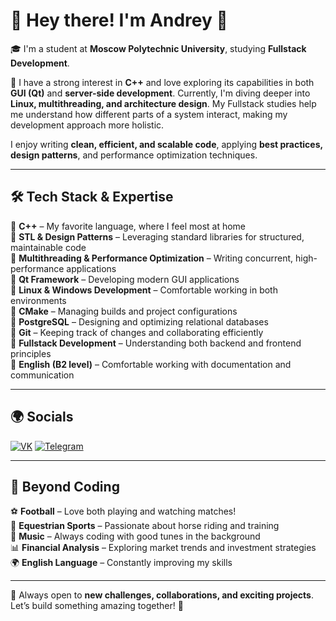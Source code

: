 # 👋 Hey there! I'm Andrey 🚀  

🎓 I'm a student at **Moscow Polytechnic University**, studying **Fullstack Development**.  

💙 I have a strong interest in **C++** and love exploring its capabilities in both **GUI (Qt)** and **server-side development**. Currently, I'm diving deeper into **Linux, multithreading, and architecture design**. My Fullstack studies help me understand how different parts of a system interact, making my development approach more holistic.  

I enjoy writing **clean, efficient, and scalable code**, applying **best practices, design patterns**, and performance optimization techniques.  

---


## 🛠 **Tech Stack & Expertise**  

🔹 **C++** – My favorite language, where I feel most at home  
🔹 **STL & Design Patterns** – Leveraging standard libraries for structured, maintainable code  
🔹 **Multithreading & Performance Optimization** – Writing concurrent, high-performance applications  
🔹 **Qt Framework** – Developing modern GUI applications  
🔹 **Linux & Windows Development** – Comfortable working in both environments  
🔹 **CMake** – Managing builds and project configurations  
🔹 **PostgreSQL** – Designing and optimizing relational databases  
🔹 **Git** – Keeping track of changes and collaborating efficiently  
🔹 **Fullstack Development** – Understanding both backend and frontend principles  
🔹 **English (B2 level)** – Comfortable working with documentation and communication  

---

## 🌍 **Socials**  
[![VK](https://img.shields.io/badge/VK-0077FF?style=for-the-badge&logo=vk&logoColor=white)](https://vk.com/anarakses) 
[![Telegram](https://img.shields.io/badge/Telegram-26A5E4?style=for-the-badge&logo=telegram&logoColor=white)](https://t.me/andreic22)  

---

## 🎵 **Beyond Coding**  

⚽ **Football** – Love both playing and watching matches!  
🏇 **Equestrian Sports** – Passionate about horse riding and training  
🎵 **Music** – Always coding with good tunes in the background  
📊 **Financial Analysis** – Exploring market trends and investment strategies  
🌍 **English Language** – Constantly improving my skills  

---

🌟 Always open to **new challenges, collaborations, and exciting projects**. Let’s build something amazing together! 🚀  
